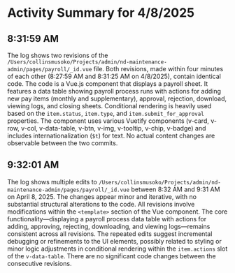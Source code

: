# Activity Summary for 4/8/2025

## 8:31:59 AM
The log shows two revisions of the `/Users/collinsmusoko/Projects/admin/nd-maintenance-admin/pages/payroll/_id.vue` file.  Both revisions, made within four minutes of each other (8:27:59 AM and 8:31:25 AM on 4/8/2025), contain identical code.  The code is a Vue.js component that displays a payroll sheet. It features a data table showing payroll process runs with actions for adding new pay items (monthly and supplementary), approval, rejection, download, viewing logs, and closing sheets.  Conditional rendering is heavily used based on the `item.status`, `item.type`, and `item.submit_for_approval` properties.  The component uses various Vuetify components (v-card, v-row, v-col, v-data-table, v-btn, v-img, v-tooltip, v-chip, v-badge) and includes internationalization (`$t`) for text.  No actual content changes are observable between the two commits.


## 9:32:01 AM
The log shows multiple edits to `/Users/collinsmusoko/Projects/admin/nd-maintenance-admin/pages/payroll/_id.vue`  between 8:32 AM and 9:31 AM on April 8, 2025.  The changes appear minor and iterative, with no substantial structural alterations to the code.  All revisions involve modifications within the `<template>` section of the Vue component.  The core functionality—displaying a payroll process data table with actions for adding, approving, rejecting, downloading, and viewing logs—remains consistent across all revisions. The repeated edits suggest incremental debugging or refinements to the UI elements, possibly related to styling or minor logic adjustments in conditional rendering within the `item.actions` slot of the `v-data-table`.  There are no significant code changes between the consecutive revisions.
